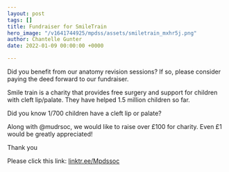 ```yaml
---
layout: post
tags: []
title: Fundraiser for SmileTrain
hero_image: "/v1641744925/mpdss/assets/smiletrain_mxhr5j.png"
author: Chantelle Gunter
date: 2022-01-09 00:00:00 +0000

---
```

Did you benefit from our anatomy revision sessions? If so, please consider paying the deed forward to our fundraiser. 

Smile train is a charity that provides free surgery and support for children with cleft lip/palate. They have helped 1.5 million children so far.

Did you know 1/700 children have a cleft lip or palate?

Along with @mudrsoc, we would like to raise over £100 for charity. Even £1 would be greatly appreciated! 

Thank you

Please click this link: [linktr.ee/Mpdssoc]()